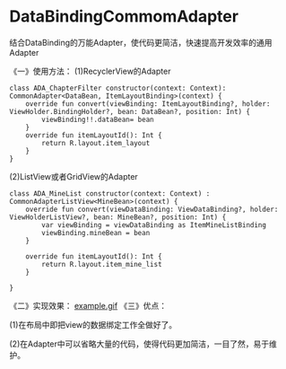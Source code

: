 # DataBindingCommomAdapter
结合DataBinding的万能Adapter，使代码更简洁，快速提高开发效率的通用Adapter 

《一》使用方法：
(1)RecyclerView的Adapter

```
class ADA_ChapterFilter constructor(context: Context): CommonAdapter<DataBean, ItemLayoutBinding>(context) {
    override fun convert(viewBinding: ItemLayoutBinding?, holder: ViewHolder.BindingHolder?, bean: DataBean?, position: Int) {
        viewBinding!!.dataBean= bean
    }
    override fun itemLayoutId(): Int {
        return R.layout.item_layout
    }
}
```
(2)ListView或者GridView的Adapter
```
class ADA_MineList constructor(context: Context) : CommonAdapterListView<MineBean>(context) {
    override fun convert(viewDataBinding: ViewDataBinding?, holder: ViewHolderListView?, bean: MineBean?, position: Int) {
        var viewBinding = viewDataBinding as ItemMineListBinding
        viewBinding.mineBean = bean
    }

    override fun itemLayoutId(): Int {
        return R.layout.item_mine_list
    }

}
```
《二》实现效果：
[example.gif](https://upload-images.jianshu.io/upload_images/3828835-b45fc454c54187ee.gif?imageMogr2/auto-orient/strip)
《三》优点：<p>
(1)在布局中即把view的数据绑定工作全做好了。<p>
(2)在Adapter中可以省略大量的代码，使得代码更加简洁，一目了然，易于维护。
